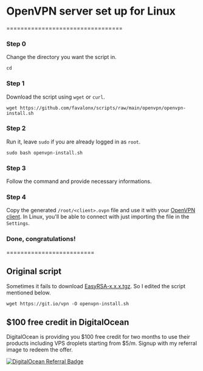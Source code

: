 # OpenVPN server set up for Linux

=================================

### Step 0

Change the directory you want the script in.

```
cd
```

### Step 1

Download the script using `wget` or `curl`.

```
wget https://github.com/favalonx/scripts/raw/main/openvpn/openvpn-install.sh
```

### Step 2

Run it, leave `sudo` if you are already logged in as `root`.

```
sudo bash openvpn-install.sh
```

### Step 3

Follow the command and provide necessary informations.

### Step 4

Copy the generated `/root/<client>.ovpn` file and use it with your [OpenVPN client](https://openvpn.net/vpn-client).
In Linux, you'll be able to connect with just importing the file in the `Settings`.

### Done, congratulations!

=========================

## Original script

Sometimes it fails to download [EasyRSA-x.x.x.tgz](https://github.com/OpenVPN/easy-rsa/releases/download/v3.0.8/EasyRSA-3.0.8.tgz). So I edited the script mentioned below.

```
wget https://git.io/vpn -O openvpn-install.sh
```

## $100 free credit in DigitalOcean

DigitalOcean is providing you $100 free credit for two months to use their products including VPS droplets starting from $5/m. Signup with my referral image to redeem the offer.

[![DigitalOcean Referral Badge](https://web-platforms.sfo2.cdn.digitaloceanspaces.com/WWW/Badge%201.svg)](https://www.digitalocean.com/?refcode=93f03a33b121&utm_campaign=Referral_Invite&utm_medium=Referral_Program&utm_source=badge)
